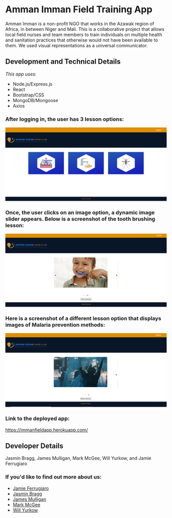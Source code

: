 # Amman Imman Field Training App

Amman Imman is a non-profit NGO that works in the Azawak region of Africa, in between Niger and Mali. This is a collaborative project that allows local field nurses and team members to train individuals on multiple health and sanitation practices that otherwise would not have been available to them. We used visual representations as a universal communicator. 

## Development and Technical Details

_This app uses:_

- Node.js/Express.js
- React
- Bootstrap/CSS
- MongoDB/Mongoose
- Axios


### After logging in, the user has 3 lesson options:
![Image of initial inventory](/client/src/media/trainerpg.png)

### Once, the user clicks on an image option, a dynamic image slider appears. Below is a screenshot of the tooth brushing lesson:
![Image of initial inventory](/client/src/media/brush.png)

### Here is a screenshot of a different lesson option that displays images of Malaria prevention methods:
![Image of initial inventory](/client/src/media/net.png)


### Link to the deployed app: 
https://immanfieldapp.herokuapp.com/


## Developer Details 
Jasmin Bragg, James Mulligan, Mark McGee, Will Yurkow, and Jamie Ferrugiaro

### If you'd like to find out more about us:

- [Jamie Ferrugiaro](https://www.linked.in/in/jamiekaren)
- [Jasmin Bragg](www.linkedin.com/in/jasmin-bragg)
- [James Mulligan](https://www.linkedin.com/in/james-mulligan-5625b1196/)
- [Mark McGee](https://github.com/McGee1993)
- [Will Yurkow](https://www.linkedin.com/in/william-yurkow-481b1a113/)

